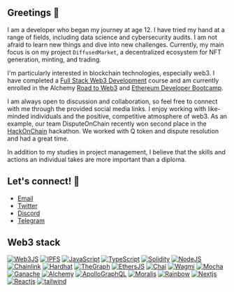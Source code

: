 
## Greetings 🖖 

I am a developer who began my journey at age 12.
I have tried my hand at a range of fields, including data science and cybersecurity audits. I am not afraid to learn new things and dive into new challenges. Currently, my main focus is on my project `DiffusedMarket`, a decentralized ecosystem for NFT generation, minting, and trading.

I'm particularly interested in blockchain technologies, especially web3. I have completed a [Full Stack Web3 Development](https://www.youtube.com/watch?v=gyMwXuJrbJQ) course and am currently enrolled in the Alchemy [Road to Web3](https://docs.alchemy.com/docs/welcome-to-the-road-to-web3) and [Ethereum Developer Bootcamp](https://university.alchemy.com/overview/ethereum).

I am always open to discussion and collaboration, so feel free to connect with me through the provided social media links. I enjoy working with like-minded individuals and the positive, competitive atmosphere of web3. As an example, our team DisputeOnChain recently won second place in the [HackOnChain](https://app.poap.xyz/scan/0x1991e23eEDfb858569532cBF8BF4bd63d89c1abA) hackathon. We worked with Q token and dispute resolution and had a great time.

In addition to my studies in project management, I believe that the skills and actions an individual takes are more important than a diploma.

## Let's connect! 🐒
 - [Email](mailto:uladzimirkireyeu@proton.me)
 - [Twitter](https://twitter.com/neuladblad)
 - [Discord](https://discordapp.com/users/neulad#3580)
 - [Telegram](https://t.me/vov4arik)

## Web3 stack

[![Web3JS]](https://web3js.readthedocs.io/)
[![IPFS]](https://ipfs.tech/)
[![JavaScript]](https://developer.mozilla.org/fr/docs/Web/JavaScript)
[![TypeScript]](https://www.typescriptlang.org/)
[![Solidity]](https://soliditylang.org/)
[![NodeJS]](https://nodejs.org/)
[![Chainlink]](https://chain.link/)
[![Hardhat]](https://hardhat.org/)
[![TheGraph]](https://thegraph.com/en/)
[![EthersJS]](https://docs.ethers.io/v5/)
[![Chai]](https://www.chaijs.com/)
[![Wagmi]](https://wagmi.sh/)
[![Mocha]](https://mochajs.org/)
[![Ganache]](https://trufflesuite.com/ganache/)
[![Alchemy]](https://www.alchemy.com/)
[![ApolloGraphQL]](https://www.apollographql.com/)
[![Moralis]](https://moralis.io/)
[![Rainbow]](https://www.rainbowkit.com/)
[![Nextjs]](https://nextjs.org/)
[![Reactjs]](https://reactjs.org/)
[![tailwind]](https://tailwindcss.com/)

[ethereum]: https://img.shields.io/badge/polarzero.eth-3C3C3D?style=for-the-badge&logo=Ethereum&logoColor=white
[tailwind]: https://custom-icon-badges.demolab.com/badge/Tailwindcss-2539BB?style=for-the-badge&logo=tailwind
[ethersjs]: https://custom-icon-badges.demolab.com/badge/Ethers.js-29349A?style=for-the-badge&logo=ethers&logoColor=white
[solidity]: https://custom-icon-badges.demolab.com/badge/Solidity-3C3C3D?style=for-the-badge&logo=solidity&logoColor=white
[chainlink]: https://img.shields.io/badge/Chainlink-375BD2.svg?style=for-the-badge&logo=Chainlink&logoColor=white
[nodejs]: https://img.shields.io/badge/Node.js-339933.svg?style=for-the-badge&logo=nodedotjs&logoColor=white
[javascript]: https://img.shields.io/badge/JavaScript-F7DF1E.svg?style=for-the-badge&logo=JavaScript&logoColor=black
[ganache]: https://custom-icon-badges.demolab.com/badge/Ganache-201F1E?style=for-the-badge&logo=ganache
[hardhat]: https://custom-icon-badges.demolab.com/badge/Hardhat-181A1F?style=for-the-badge&logo=hardhat
[reactjs]: https://img.shields.io/badge/React-20232A?style=for-the-badge&logo=react&logoColor=61DAFB
[alchemy]: https://custom-icon-badges.demolab.com/badge/Alchemy-2356D2?style=for-the-badge&logo=alchemy&logoColor=white
[moralis]: https://custom-icon-badges.demolab.com/badge/Moralis-2559BB?style=for-the-badge&logo=moralis
[web3js]: https://img.shields.io/badge/Web3.js-F16822.svg?style=for-the-badge&logo=web3dotjs&logoColor=white
[nextjs]: https://img.shields.io/badge/next.js-000000?style=for-the-badge&logo=nextdotjs&logoColor=white
[chai]: https://img.shields.io/badge/Chai-A30701.svg?style=for-the-badge&logo=Chai&logoColor=white
[mocha]: https://custom-icon-badges.demolab.com/badge/Mocha-87694D?style=for-the-badge&logo=mocha&logoColor=white
[typescript]: https://img.shields.io/badge/TypeScript-3178C6.svg?style=for-the-badge&logo=TypeScript&logoColor=white
[antd]: https://img.shields.io/badge/Ant%20Design-0170FE.svg?style=for-the-badge&logo=Ant-Design&logoColor=white
[rainbow]: https://custom-icon-badges.demolab.com/badge/Rainbowkit-032463?style=for-the-badge&logo=rainbow
[thegraph]: https://custom-icon-badges.demolab.com/badge/TheGraph-0C0A1C?style=for-the-badge&logo=thegraph&logoColor=white
[wagmi]: https://custom-icon-badges.demolab.com/badge/Wagmi-1C1B1B?style=for-the-badge&logo=wagmi
[ipfs]: https://img.shields.io/badge/IPFS-0A1B2B?style=for-the-badge&logo=ipfs
[apollographql]: https://img.shields.io/badge/Apollo%20GraphQL-311C87.svg?style=for-the-badge&logo=Apollo-GraphQL&logoColor=white
[threejs]: https://img.shields.io/badge/Three.js-000000.svg?style=for-the-badge&logo=threedotjs&logoColor=white
